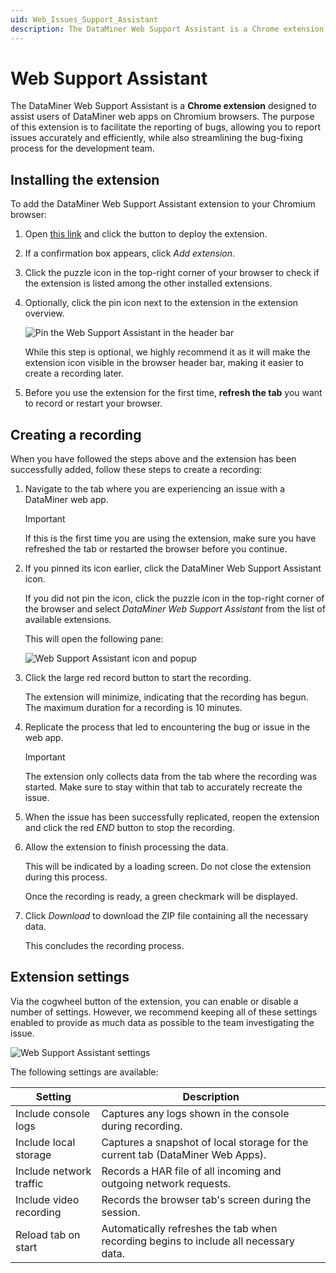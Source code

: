 ```yaml
---
uid: Web_Issues_Support_Assistant
description: The DataMiner Web Support Assistant is a Chrome extension designed to assist users of DataMiner web apps on Chromium browsers.
---
```


# Web Support Assistant

The DataMiner Web Support Assistant is a **Chrome extension** designed to assist users of DataMiner web apps on Chromium browsers. The purpose of this extension is to facilitate the reporting of bugs, allowing you to report issues accurately and efficiently, while also streamlining the bug-fixing process for the development team.

## Installing the extension

To add the DataMiner Web Support Assistant extension to your Chromium browser:

1. Open [this link](https://chromewebstore.google.com/detail/dataminer-web-support-ass/nofmcbgpolhjblmafpfbffjnganhapge) and click the button to deploy the extension.

1. If a confirmation box appears, click *Add extension*.

1. Click the puzzle icon in the top-right corner of your browser to check if the extension is listed among the other installed extensions.

1. Optionally, click the pin icon next to the extension in the extension overview.

   ![Pin the Web Support Assistant in the header bar](~/dataminer/images/Web_Support_Assistant_pin.png)

   While this step is optional, we highly recommend it as it will make the extension icon visible in the browser header bar, making it easier to create a recording later.

1. Before you use the extension for the first time, **refresh the tab** you want to record or restart your browser.

## Creating a recording

When you have followed the steps above and the extension has been successfully added, follow these steps to create a recording:

1. Navigate to the tab where you are experiencing an issue with a DataMiner web app.

   > [!IMPORTANT]
   > If this is the first time you are using the extension, make sure you have refreshed the tab or restarted the browser before you continue.

1. If you pinned its icon earlier, click the DataMiner Web Support Assistant icon.

   If you did not pin the icon, click the puzzle icon in the top-right corner of the browser and select *DataMiner Web Support Assistant* from the list of available extensions.

   This will open the following pane:

   ![Web Support Assistant icon and popup](~/dataminer/images/Web_Support_Assistant_icon_popup.png)

1. Click the large red record button to start the recording.

   The extension will minimize, indicating that the recording has begun. The maximum duration for a recording is 10 minutes.

1. Replicate the process that led to encountering the bug or issue in the web app.

   > [!IMPORTANT]
   > The extension only collects data from the tab where the recording was started. Make sure to stay within that tab to accurately recreate the issue.

1. When the issue has been successfully replicated, reopen the extension and click the red *END* button to stop the recording.

1. Allow the extension to finish processing the data.

   This will be indicated by a loading screen. Do not close the extension during this process.

   Once the recording is ready, a green checkmark will be displayed.

1. Click *Download* to download the ZIP file containing all the necessary data.

   This concludes the recording process.

## Extension settings

Via the cogwheel button of the extension, you can enable or disable a number of settings. However, we recommend keeping all of these settings enabled to provide as much data as possible to the team investigating the issue.

![Web Support Assistant settings](~/dataminer/images/Web_Support_Assistant_icon_settings.png)

The following settings are available:

| Setting | Description |
|--|--|
| Include console logs    | Captures any logs shown in the console during recording. |
| Include local storage   | Captures a snapshot of local storage for the current tab (DataMiner Web Apps). |
| Include network traffic | Records a HAR file of all incoming and outgoing network requests. |
| Include video recording | Records the browser tab's screen during the session. |
| Reload tab on start     | Automatically refreshes the tab when recording begins to include all necessary data. |
